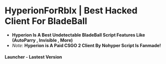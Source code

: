 # HyperionForRblx | Best Hacked Client For BladeBall
- **Hyperion Is A Best Undetectable BladeBall Script Features Like (AutoParry , Invisible , More)**
- _Note_: **Hyperion is A Paid CSGO 2 Client By Nohyper Script Is Fanmade!**
#### Launcher - Lastest Version
```lua
```



